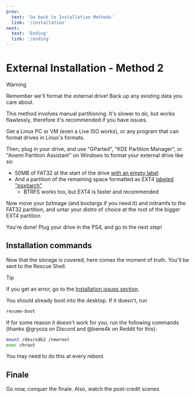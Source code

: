 ```yaml
---
prev:
  text: 'Go back to Installation Methods'
  link: '/installation'
next:
  text: 'Ending'
  link: '/ending'
---
```


# External Installation - Method 2
> [!WARNING]
> Remember we'll format the external drive!
> Back up any existing data you care about.


This method involves manual partitioning. It's slower to do, but works flawlessly, therefore it's recommended if you have issues.

Get a Linux PC or VM (even a Live ISO works), or any program that can format drives in Linux's formats.

Then, plug in your drive, and use "GParted", "KDE Partition Manager", or "Aoemi Partition Assistant" on Windows to format your external drive like so:
- 50MB of FAT32 at the start of the drive <u>with an empty label</u>
- And a partition of the remaining space formatted as EXT4 <u>labeled "psxitarch"</u>
	- BTRFS works too, but EXT4 is faster and recommended

Now move your bzImage (and bootargs if you need it) and initramfs to the FAT32 partition, and untar your distro of choice at the root of the bigger EXT4 partition

You're done! Plug your drive in the PS4, and go to the next step!

<!--@include: ./_includes/payloads.md-->
## Installation commands
Now that the storage is covered, here comes the moment of truth. You'll be sent to the Rescue Shell.

> [!TIP]
> If you get an error, go to the [Installation issues section](issues#installation-issues).

You should already boot into the desktop. If it doesn't, run
```bash
resume-boot
```

<!--@include: ./_includes/resume-boot-warning.md-->

If for some reason it doesn't work for you, run the following commands (thanks @gryoza on Discord and @bene4k on Reddit for this):
```bash
mount /dev/sdb2 /newroot
exec chroot
```
You may need to do this at every reboot.

## Finale
Go now, conquer the finale. Also, watch the post-credit scenes.
